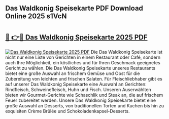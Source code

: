 ## Das Waldkonig Speisekarte PDF Download Online 2025 s1VcN

# <h2><a href="http://gcao06.nevu.top/?p=Das+Waldkonig+Speisekarte">🔗 👉🔴 Das Waldkonig Speisekarte 2025 PDF</a></h2>

[![Das Waldkonig Speisekarte 2025 PDF](https://i.imgur.com/dBaPXMq.png)](http://gcao06.nevu.top/?p=Das+Waldkonig+Speisekarte)
Die Das Waldkonig Speisekarte ist nicht nur eine Liste von Gerichten in einem Restaurant oder Café, sondern auch Ihre Möglichkeit, ein köstliches und für Ihren Geschmack geeignetes Gericht zu wählen. Die Das Waldkonig Speisekarte unseres Restaurants bietet eine große Auswahl an frischem Gemüse und Obst für die Zubereitung von leichten und frischen Salaten. Für Fleischliebhaber gibt es auf unserer Das Waldkonig Speisekarte eine Auswahl an Gerichten: Rindfleisch, Schweinefleisch, Huhn und Fisch. Unseren Auserwählten bieten wir Gourmet-Gerichte wie Schaschlik und Steak an, die auf frischem Feuer zubereitet werden. Unsere Das Waldkonig Speisekarte bietet eine große Auswahl an Desserts, von traditionellen Torten und Kuchen bis hin zu exquisiten Crème Brûlée und Schokoladenkapsel-Desserts.
